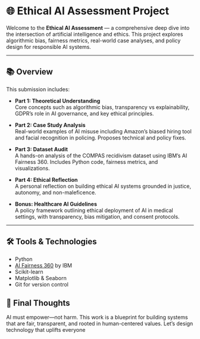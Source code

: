 # 🌐 Ethical AI Assessment Project

Welcome to the **Ethical AI Assessment** — a comprehensive deep dive into the intersection of artificial intelligence and ethics. This project explores algorithmic bias, fairness metrics, real-world case analyses, and policy design for responsible AI systems.

---

## 📚 Overview

This submission includes:

- **Part 1: Theoretical Understanding**  
  Core concepts such as algorithmic bias, transparency vs explainability, GDPR’s role in AI governance, and key ethical principles.

- **Part 2: Case Study Analysis**  
  Real-world examples of AI misuse including Amazon’s biased hiring tool and facial recognition in policing. Proposes technical and policy fixes.

- **Part 3: Dataset Audit**  
  A hands-on analysis of the COMPAS recidivism dataset using IBM’s AI Fairness 360. Includes Python code, fairness metrics, and visualizations.

- **Part 4: Ethical Reflection**  
  A personal reflection on building ethical AI systems grounded in justice, autonomy, and non-maleficence.

- **Bonus: Healthcare AI Guidelines**  
  A policy framework outlining ethical deployment of AI in medical settings, with transparency, bias mitigation, and consent protocols.

---

## 🛠️ Tools & Technologies

- Python  
- [AI Fairness 360](https://aif360.mybluemix.net/) by IBM  
- Scikit-learn  
- Matplotlib & Seaborn  
- Git for version control

## 💬 Final Thoughts

AI must empower—not harm. This work is a blueprint for building systems that are fair, transparent,
and rooted in human-centered values. Let’s design technology that uplifts everyone

